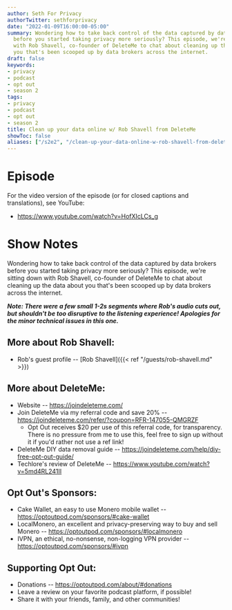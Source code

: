 ```yaml
---
author: Seth For Privacy
authorTwitter: sethforprivacy
date: "2022-01-09T16:00:00-05:00"
summary: Wondering how to take back control of the data captured by data brokers
  before you started taking privacy more seriously? This episode, we're sitting down
  with Rob Shavell, co-founder of DeleteMe to chat about cleaning up the data about
  you that's been scooped up by data brokers across the internet.
draft: false
keywords:
- privacy
- podcast
- opt out
- season 2
tags:
- privacy
- podcast
- opt out
- season 2
title: Clean up your data online w/ Rob Shavell from DeleteMe
showToc: false
aliases: ["/s2e2", "/clean-up-your-data-online-w-rob-shavell-from-deleteme"]
---
```


# Episode

<div id="buzzsprout-player-9846883"></div><script src="https://www.buzzsprout.com/1790481/9846883-clean-up-your-data-online-w-rob-shavell-from-deleteme.js?container_id=buzzsprout-player-9846883&player=small" type="text/javascript" charset="utf-8"></script>

For the video version of the episode (or for closed captions and translations), see YouTube: 

- <https://www.youtube.com/watch?v=HofXIcLCs_g>

# Show Notes

Wondering how to take back control of the data captured by data brokers before you started taking privacy more seriously? This episode, we're sitting down with Rob Shavell, co-founder of DeleteMe to chat about cleaning up the data about you that's been scooped up by data brokers across the internet.

***Note: There were a few small 1-2s segments where Rob's audio cuts out, but shouldn't be too disruptive to the listening experience! Apologies for the minor technical issues in this one.***

## More about Rob Shavell:

- Rob's guest profile -- [Rob Shavell]({{< ref "/guests/rob-shavell.md" >}})

## More about DeleteMe:

- Website -- https://joindeleteme.com/
- Join DeleteMe via my referral code and save 20% -- https://joindeleteme.com/refer/?coupon=RFR-147055-QMGRZF
  - Opt Out receives $20 per use of this referral code, for transparency. There is no pressure from me to use this, feel free to sign up without it if you'd rather not use a ref link!
- DeleteMe DIY data removal guide -- https://joindeleteme.com/help/diy-free-opt-out-guide/
- Techlore's review of DeleteMe -- https://www.youtube.com/watch?v=5md4RL241II

## Opt Out's Sponsors:

- Cake Wallet, an easy to use Monero mobile wallet -- https://optoutpod.com/sponsors/#cake-wallet
- LocalMonero, an excellent and privacy-preserving way to buy and sell Monero -- https://optoutpod.com/sponsors/#localmonero
- IVPN, an ethical, no-nonsense, non-logging VPN provider -- https://optoutpod.com/sponsors/#ivpn

## Supporting Opt Out:

- Donations -- https://optoutpod.com/about/#donations
- Leave a review on your favorite podcast platform, if possible!
- Share it with your friends, family, and other communities!
